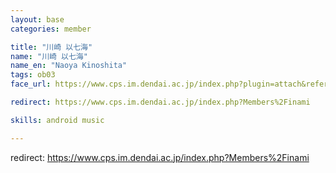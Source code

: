 ```yaml
---
layout: base
categories: member

title: "川崎 以七海"
name: "川崎 以七海"
name_en: "Naoya Kinoshita"
tags: ob03
face_url: https://www.cps.im.dendai.ac.jp/index.php?plugin=attach&refer=Members&openfile=nowprinting.png

redirect: https://www.cps.im.dendai.ac.jp/index.php?Members%2Finami

skills: android music

---
```


redirect: https://www.cps.im.dendai.ac.jp/index.php?Members%2Finami
